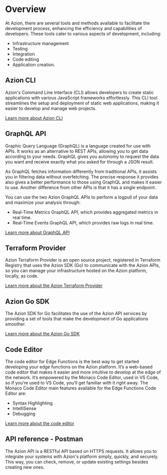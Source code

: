 # Overview

At Azion, there are several tools and methods available to facilitate the development process, enhancing the efficiency and capabilities of developers. These tools cater to various aspects of development, including:

- Infrastructure management
- Testing
- Integration
- Code editing
- Application creation.

## Azion CLI

Azion's Command Line Interface (CLI) allows developers to create static applications with various JavaScript frameworks effortlessly. This CLI tool streamlines the setup and deployment of static web applications, making it easier to develop and manage web projects.

[Learn more about Azion CLI](https://www.azion.com/en/documentation/products/terraform-provider/)

## GraphQL API

Graphic Query Language (GraphQL) is a language created for use with APIs. It works as an alternative to REST APIs, allowing you to get data according to your needs. GraphQL gives you autonomy to request the data you want and receive exactly what you asked for through a JSON result.

As GraphQL fetches information differently from traditional APIs, it assists you in filtering data without overfetching. The precise response it provides also gives a better performance to those using GraphQL and makes it easier to use. Another difference from other APIs is that it has a single endpoint.

You can use the two Azion GraphQL APIs to perform a logpull of your data and maximize your analysis through:

- Real-Time Metrics GraphQL API, which provides aggregated metrics in real time.
- Real-Time Events GraphQL API, which provides raw logs in real time.

[Learn more about GraphQL API](https://www.azion.com/en/documentation/products/graphql-api-overview/)

## Terraform Provider

Azion Terraform Provider is an open source project, registered in Terraform Registry that uses the Azion SDK (Go) to communicate with the Azion APIs, so you can manage your infrastructure hosted on the Azion platform, locally, as code.

[Learn more about the Azion Terraform Provider](https://www.azion.com/en/documentation/products/terraform-provider/)

## Azion Go SDK

The Azion SDK for Go facilitates the use of the Azion API services by providing a set of tools that make the development of Go applications smoother.

[Learn more about the Azion Go SDK](https://www.azion.com/en/documentation/devtools/sdk/go/)

## Code Editor

The code editor for Edge Functions is the best way to get started developing your edge functions on the Azion platform. It’s a web-based code editor that makes it easier and more intuitive to develop at the edge of the network. It’s empowered by the Monaco Code Editor, used in VS Code, so if you’re used to VS Code, you’ll get familiar with it right away. The Monaco Code Editor main features available for the Edge Functions Code Editor are:

- Syntax Highlighting
- IntelliSense
- Debugging

[Learn more about the code editor](https://www.azion.com/en/documentation/devtools/sdk/go/)


## API reference - Postman

The Azion API is a RESTful API based on HTTPS requests. It allows you to integrate your systems with Azion's platform simply, quickly, and securely. This way, you can check, remove, or update existing settings besides creating new ones.
